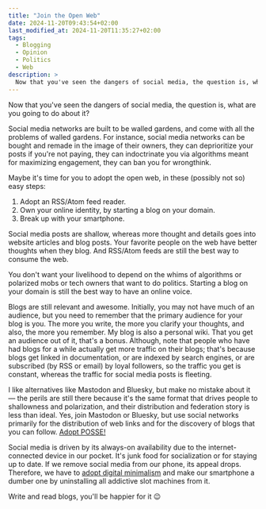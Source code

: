```yaml
---
title: "Join the Open Web"
date: 2024-11-20T09:43:54+02:00
last_modified_at: 2024-11-20T11:35:27+02:00
tags:
  - Blogging
  - Opinion
  - Politics
  - Web
description: >
  Now that you've seen the dangers of social media, the question is, what are you going to do about it?
---
```


<p class="intro">
Now that you've seen the dangers of social media, the question is, what are you going to do about it?
</p>

Social media networks are built to be walled gardens, and come with all the problems of walled gardens. For instance, social media networks can be bought and remade in the image of their owners, they can deprioritize your posts if you're not paying, they can indoctrinate you via algorithms meant for maximizing engagement, they can ban you for wrongthink.

Maybe it's time for you to adopt the open web, in these (possibly not so) easy steps:

1. Adopt an RSS/Atom feed reader.
2. Own your online identity, by starting a blog on your domain.
3. Break up with your smartphone.

Social media posts are shallow, whereas more thought and details goes into website articles and blog posts. Your favorite people on the web have better thoughts when they blog. And RSS/Atom feeds are still the best way to consume the web.

You don't want your livelihood to depend on the whims of algorithms or polarized mobs or tech owners that want to do politics. Starting a blog on your domain is still the best way to have an online voice.

Blogs are still relevant and awesome. Initially, you may not have much of an audience, but you need to remember that the primary audience for your blog is you. The more you write, the more you clarify your thoughts, and also, the more you remember. My blog is also a personal wiki. That you get an audience out of it, that's a bonus. Although, note that people who have had blogs for a while actually get more traffic on their blogs; that's because blogs get linked in documentation, or are indexed by search engines, or are subscribed (by RSS or email) by loyal followers, so the traffic you get is constant, whereas the traffic for social media posts is fleeting.

I like alternatives like Mastodon and Bluesky, but make no mistake about it — the perils are still there because it's the same format that drives people to shallowness and polarization, and their distribution and federation story is less than ideal. Yes, join Mastodon or Bluesky, but use social networks primarily for the distribution of web links and for the discovery of blogs that you can follow. [Adopt POSSE!](https://alexn.org/blog/2023/09/21/post-once-syndicate-everywhere-pose/)

Social media is driven by its always-on availability due to the internet-connected device in our pocket. It's junk food for socialization or for staying up to date. If we remove social media from our phone, its appeal drops. Therefore, we have to [adopt digital minimalism](https://www.goodreads.com/book/show/40672036-digital-minimalism) and make our smartphone a dumber one by uninstalling all addictive slot machines from it.

Write and read blogs, you'll be happier for it 😉
